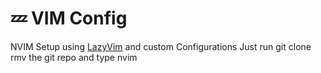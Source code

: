 # 💤 VIM Config

NVIM Setup using [LazyVim](https://github.com/LazyVim/LazyVim) and custom Configurations
Just run git clone rmv the git repo and type nvim

